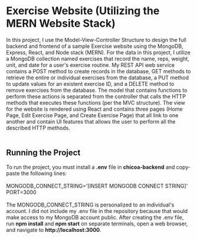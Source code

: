 # Exercise Website (Utilizing the MERN Website Stack)
In this project, I use the Model-View-Controller Structure to design the full backend and frontend of a sample Exercise website using the MongoDB, Express, React, and Node stack (MERN). For the data in this project, I utilize a MongoDB collection named exercises that record the name, reps, weight, unit, and date for a user's exercise routine. My REST API web service contains a POST method to create records in the database, GET methods to retrieve the entire or individual exercises from the database, a PUT method to update values for an existent exercise ID, and a DELETE method to remove exercises from the database. The model that contains functions to perform these actions is separated from the controller that calls the HTTP methods that executes these functions (per the MVC structure). The view for the website is rendered using React and contains three pages (Home Page, Edit Exercise Page, and Create Exercise Page) that all link to one another and contain UI features that allows the user to perform all the described HTTP methods.
<br/><br/>
<h2>Running the Project</h2>
To run the project, you must install a <b>.env</b> file in <b>chicoa-backend</b> and copy-paste the following lines:
<br/>
<br/>
MONGODB_CONNECT_STRING='[INSERT MONGODB CONNECT STRING]' <br/>
PORT=3000
<br/>
<br/>
The MONGODB_CONNECT_STRING is personalized to an individual's account. I did not include my .env file in the repository because that would make access to my MongoDB account public. After creating the .env file, run <b>npm install</b> and <b>npm start</b> on separate terminals, open a web browser, and navigate to <b>http://localhost:3000</b>. 
